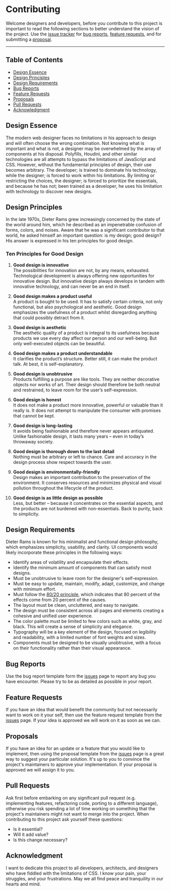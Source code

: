 # Contributing

Welcome designers and developers, before you contribute to this project is
important to read the following sections to better understand the vision of the
project. Use the [issue tracker](https://github.com/jacobxperez/rams/issues) for
[bug reports](#bug-reports), [feature requests](#feature-requests), and for
submitting a [proposal](#proposals).

---

## Table of Contents

* [Design Essence](#design-essence)
* [Design Principles](#design-principles)
* [Design Requirements](#design-requirements)
* [Bug Reports](#bug-reports)
* [Feature Requests](#feature-requests)
* [Proposals](#proposals)
* [Pull Requests](#pull-requests)
* [Acknowledgment](#acknowledgment)

## Design Essence

The modern web designer faces no limitations in his approach to design and will
often choose the wrong combination. Not knowing what is important and what is
not, a designer may be overwhelmed by the array of components at his disposal.
Polyfills, Houdini, and other similar technologies are all attempts to bypass
the limitations of JavaScript and CSS. However, without the fundamental principles
of design, their use becomes arbitrary. The developer; is trained to dominate his
technology, while the designer; is forced to work within his limitations. By limiting
or restricting the choices, the designer; is forced to prioritize the essentials,
and because he has not; been trained as a developer, he uses his limitation with
technology to discover new designs.

## Design Principles

In the late 1970s, Dieter Rams grew increasingly concerned by the state of the world
around him, which he described as an impenetrable confusion of forms, colors, and
noises. Aware that he was a significant contributor to that world, he asked himself
an important question: is my design; good design? His answer is expressed in his ten
principles for good design.

### Ten Principles for Good Design

1. **Good design is innovative**  
    The possibilities for innovation are not, by any means, exhausted.
    Technological development is always offering new opportunities for
    innovative design. But innovative design always develops in tandem
    with innovative technology, and can never be an end in itself.

2. **Good design makes a product useful**  
    A product is bought to be used. It has to satisfy certain criteria, not
    only functional, but also psychological and aesthetic. Good design
    emphasizes the usefulness of a product whilst disregarding anything
    that could possibly detract from it.

3. **Good design is aesthetic**  
    The aesthetic quality of a product is integral to its usefulness
    because products we use every day affect our person and our
    well-being. But only well-executed objects can be beautiful.

4. **Good design makes a product understandable**  
    It clarifies the product’s structure. Better still, it can make the product
    talk. At best, it is self-explanatory.

5. **Good design is unobtrusive**  
    Products fulfilling a purpose are like tools. They are neither decorative
    objects nor works of art. Their design should therefore be both
    neutral and restrained, to leave room for the user’s self-expression.

6. **Good design is honest**  
    It does not make a product more innovative, powerful or valuable
    than it really is. It does not attempt to manipulate the consumer with
    promises that cannot be kept.

7. **Good design is long-lasting**  
    It avoids being fashionable and therefore never appears antiquated.
    Unlike fashionable design, it lasts many years – even in today’s
    throwaway society.

8. **Good design is thorough down to the last detail**  
    Nothing must be arbitrary or left to chance. Care and accuracy in
    the design process show respect towards the user.

9. **Good design is environmentally-friendly**  
    Design makes an important contribution to the preservation of the
    environment. It conserves resources and minimizes physical and
    visual pollution throughout the lifecycle of the product.

10. **Good design is as little design as possible**  
    Less, but better – because it concentrates on the essential aspects,
    and the products are not burdened with non-essentials.
    Back to purity, back to simplicity.

## Design Requirements

Dieter Rams is known for his minimalist and functional design philosophy, which
emphasizes simplicity, usability, and clarity. UI components would likely
incorporate these principles in the following ways:

* Identify areas of volatility and encapsulate their effects.
* Identify the minimum amount of components that can satisfy most designs.
* Must be unobtrusive to leave room for the designer's self-expression.
* Must be easy to update, maintain, modify, adapt, customize, and change with minimum effort.
* Must follow the [80/20 principle](https://jacobxperez.github.io/blog/post/heuristic/the-80-20-principle/),
which indicates that 80 percent of the effects come from 20 percent of the causes.
* The layout must be clean, uncluttered, and easy to navigate.
* The design must be consistent across all pages and elements creating a
cohesive and unified user experience.
* The color palette must be limited to few colors such as white, gray, and black.
This will create a sense of simplicity and elegance.
* Typography will be a key element of the design, focused on legibility
and readability, with a limited number of font weights and sizes.
* Components must be designed to be visually unobtrusive, with a focus
on their functionality rather than their visual appearance.

## Bug Reports

Use the bug report template form the [issues](https://github.com/jacobxperez/rams/issues/new/choose)
page to report any bug you have encounter. Please try to be as detailed as possible in your report.

## Feature Requests

If you have an idea that would benefit the community but not necessarily want to work
on it your self, then use the feature request template from the [issues](https://github.com/jacobxperez/rams/issues/new/choose)
page. If your idea is approved we will work on it as soon as we can.

## Proposals

If you have an idea for an update or a feature that you would like to implement, then
using the proposal template from the [issues](https://github.com/jacobxperez/rams/issues/new/choose)
page is a great way to suggest your particular solution. It's up to you to convince the project's
maintainers to approve your implementation. If your proposal is approved we will assign it to you.

## Pull Requests

Ask first before embarking on any significant pull request (e.g. implementing features,
refactoring code, porting to a different language), otherwise you risk spending a lot of
time working on something that the project's maintainers might not want to merge into the
project. When contributing to this project ask yourself these questions:

* Is it essential?
* Will it add value?
* Is this change necessary?

## Acknowledgment

I want to dedicate this project to all developers, architects, and designers who
have fiddled with the limitations of CSS. I know your pain, your struggles, and
your frustrations. May we all find peace and tranquility in our hearts and mind.
